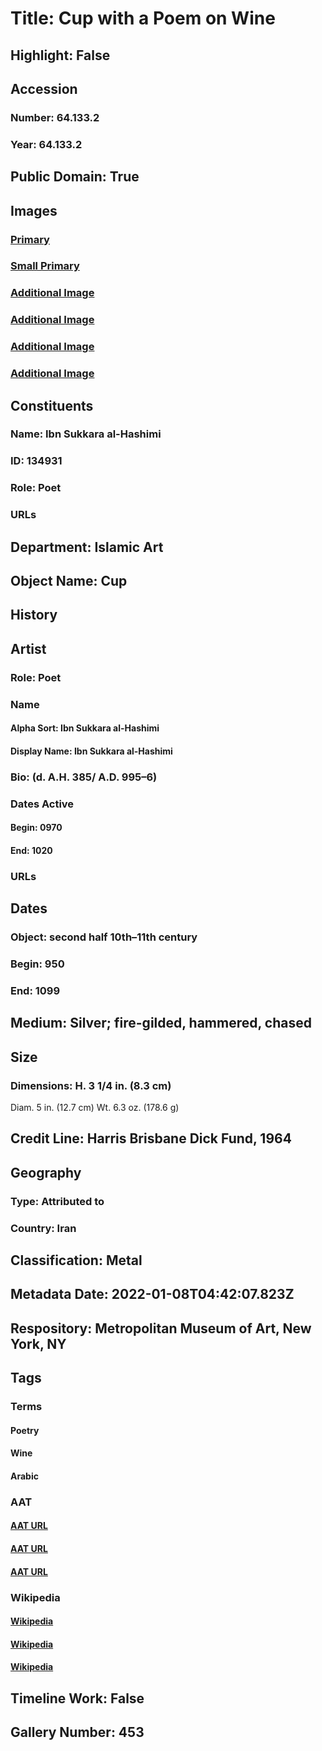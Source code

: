 # Title: Cup with a Poem on Wine
## Highlight: False
## Accession
### Number: 64.133.2
### Year: 64.133.2
## Public Domain: True
## Images
### [Primary](https://images.metmuseum.org/CRDImages/is/original/DP214306.jpg)
### [Small Primary](https://images.metmuseum.org/CRDImages/is/web-large/DP214306.jpg)
### [Additional Image](https://images.metmuseum.org/CRDImages/is/original/DP214307.jpg)
### [Additional Image](https://images.metmuseum.org/CRDImages/is/original/DP214308.jpg)
### [Additional Image](https://images.metmuseum.org/CRDImages/is/original/DP214309.jpg)
### [Additional Image](https://images.metmuseum.org/CRDImages/is/original/64.133.2-D.jpg)
## Constituents
### Name: Ibn Sukkara al-Hashimi
### ID: 134931
### Role: Poet
### URLs
## Department: Islamic Art
## Object Name: Cup
## History
## Artist
### Role: Poet
### Name
#### Alpha Sort: Ibn Sukkara al-Hashimi
#### Display Name: Ibn Sukkara al-Hashimi
### Bio: (d. A.H. 385/ A.D. 995–6)
### Dates Active
#### Begin: 0970
#### End: 1020
### URLs
## Dates
### Object: second half 10th–11th century
### Begin: 950
### End: 1099
## Medium: Silver; fire-gilded, hammered, chased
## Size
### Dimensions: H. 3 1/4 in. (8.3 cm)
Diam. 5 in. (12.7 cm)
Wt. 6.3 oz. (178.6 g)
## Credit Line: Harris Brisbane Dick Fund, 1964
## Geography
### Type: Attributed to
### Country: Iran
## Classification: Metal
## Metadata Date: 2022-01-08T04:42:07.823Z
## Respository: Metropolitan Museum of Art, New York, NY
## Tags
### Terms
#### Poetry
#### Wine
#### Arabic
### AAT
#### [AAT URL](http://vocab.getty.edu/page/aat/300055931)
#### [AAT URL](http://vocab.getty.edu/page/aat/300379442)
#### [AAT URL](http://vocab.getty.edu/page/aat/300387843)
### Wikipedia
#### [Wikipedia]()
#### [Wikipedia]()
#### [Wikipedia]()
## Timeline Work: False
## Gallery Number: 453